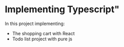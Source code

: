 # Implementing Typescript"

In this project implementing:

- The shopping cart with React
- Todo list project with pure js
